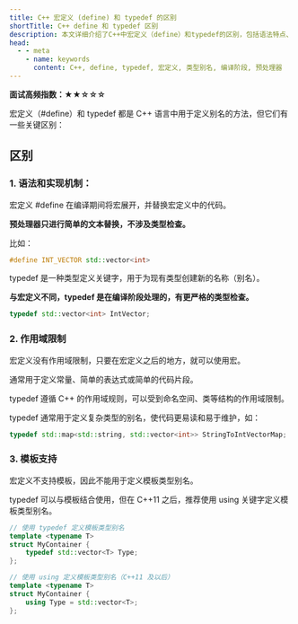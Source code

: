 ```yaml
---
title: C++ 宏定义 (define) 和 typedef 的区别
shortTitle: C++ define 和 typedef 区别
description: 本文详细介绍了C++中宏定义（define）和typedef的区别，包括语法特点、实现机制、作用域限制等方面的对比分析。
head:
  - - meta
    - name: keywords
      content: C++, define, typedef, 宏定义, 类型别名, 编译阶段, 预处理器
---
```


**面试高频指数：★★☆☆☆**

宏定义（#define）和 typedef 都是 C++ 语言中用于定义别名的方法，但它们有一些关键区别：

## 区别

### 1. 语法和实现机制：
宏定义 #define 在编译期间将宏展开，并替换宏定义中的代码。

**预处理器只进行简单的文本替换，不涉及类型检查。**

比如：
```cpp
#define INT_VECTOR std::vector<int>
```

typedef 是一种类型定义关键字，用于为现有类型创建新的名称（别名）。

**与宏定义不同，typedef 是在编译阶段处理的，有更严格的类型检查。**
```cpp
typedef std::vector<int> IntVector;
```
### 2. 作用域限制
宏定义没有作用域限制，只要在宏定义之后的地方，就可以使用宏。

通常用于定义常量、简单的表达式或简单的代码片段。

typedef 遵循 C++ 的作用域规则，可以受到命名空间、类等结构的作用域限制。

typedef 通常用于定义复杂类型的别名，使代码更易读和易于维护，如：
```cpp
typedef std::map<std::string, std::vector<int>> StringToIntVectorMap;
```
### 3.   模板支持
宏定义不支持模板，因此不能用于定义模板类型别名。

typedef 可以与模板结合使用，但在 C++11 之后，推荐使用 using 关键字定义模板类型别名。
```cpp
// 使用 typedef 定义模板类型别名
template <typename T>
struct MyContainer {
    typedef std::vector<T> Type;
};

// 使用 using 定义模板类型别名（C++11 及以后）
template <typename T>
struct MyContainer {
    using Type = std::vector<T>;
};
```